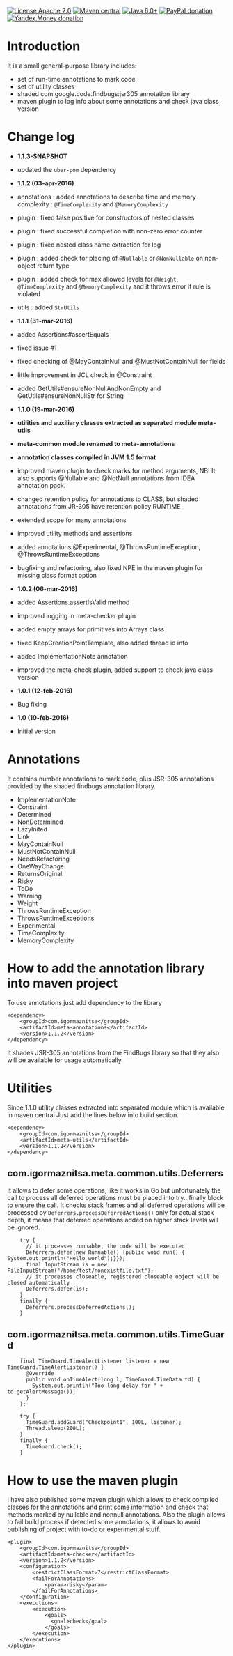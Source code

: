 [![License Apache 2.0](https://img.shields.io/badge/license-Apache%20License%202.0-green.svg)](http://www.apache.org/licenses/LICENSE-2.0)
[![Maven central](https://maven-badges.herokuapp.com/maven-central/com.igormaznitsa/meta-annotations/badge.svg)](http://search.maven.org/#artifactdetails|com.igormaznitsa|meta-annotations|1.1.2|jar)
[![Java 6.0+](https://img.shields.io/badge/java-6.0%2b-green.svg)](http://www.oracle.com/technetwork/java/javase/downloads/index.html)
[![PayPal donation](https://img.shields.io/badge/donation-PayPal-red.svg)](https://www.paypal.com/cgi-bin/webscr?cmd=_s-xclick&hosted_button_id=AHWJHJFBAWGL2)
[![Yandex.Money donation](https://img.shields.io/badge/donation-Я.деньги-yellow.svg)](https://money.yandex.ru/embed/small.xml?account=41001158080699&quickpay=small&yamoney-payment-type=on&button-text=01&button-size=l&button-color=orange&targets=%D0%9F%D0%BE%D0%B6%D0%B5%D1%80%D1%82%D0%B2%D0%BE%D0%B2%D0%B0%D0%BD%D0%B8%D0%B5+%D0%BD%D0%B0+%D0%BF%D1%80%D0%BE%D0%B5%D0%BA%D1%82%D1%8B+%D1%81+%D0%BE%D1%82%D0%BA%D1%80%D1%8B%D1%82%D1%8B%D0%BC+%D0%B8%D1%81%D1%85%D0%BE%D0%B4%D0%BD%D1%8B%D0%BC+%D0%BA%D0%BE%D0%B4%D0%BE%D0%BC&default-sum=100&successURL=)

# Introduction
It is a small general-purpose library includes:
* set of run-time annotations to mark code
* set of utility classes
* shaded com.google.code.findbugs:jsr305 annotation library
* maven plugin to log info about some annotations and check java class version

# Change log
* __1.1.3-SNAPSHOT__
 * updated the `uber-pom` dependency

* __1.1.2 (03-apr-2016)__
 * annotations : added annotations to describe time and memory complexity : `@TimeComplexity` and `@MemoryComplexity`
 * plugin : fixed false positive for constructors of nested classes
 * plugin : fixed successful completion with non-zero error counter
 * plugin : fixed nested class name extraction for log
 * plugin : added check for placing of `@Nullable` or `@NonNullable` on non-object return type
 * plugin : added check for max allowed levels for `@Weight`, `@TimeComplexity` and `@MemoryComplexity` and it throws error if rule is violated
 * utils  : added `StrUtils`

* __1.1.1 (31-mar-2016)__
 * added Assertions#assertEquals
 * fixed issue #1
 * fixed checking of @MayContainNull and @MustNotContainNull for fields
 * little improvement in JCL check in @Constraint
 * added GetUtils#ensureNonNullAndNonEmpty and GetUtils#ensureNonNullStr for String

* __1.1.0 (19-mar-2016)__
 * __utilities and auxiliary classes extracted as separated module meta-utils__
 * __meta-common module renamed to meta-annotations__
 * __annotation classes compiled in JVM 1.5 format__
 * improved maven plugin to check marks for method arguments, NB! It also supports @Nullable and @NotNull annotations from IDEA annotation pack.
 * changed retention policy for annotations to CLASS, but shaded annotations from JR-305 have retention policy RUNTIME
 * extended scope for many annotations
 * improved utility methods and assertions
 * added annotations @Experimental, @ThrowsRuntimeException, @ThrowsRuntimeExceptions
 * bugfixing and refactoring, also fixed NPE in the maven plugin for missing class format option

* __1.0.2 (06-mar-2016)__
 * added Assertions.assertIsValid method
 * improved logging in meta-checker plugin
 * added empty arrays for primitives into Arrays class
 * fixed KeepCreationPointTemplate, also added thread id info
 * added ImplementationNote annotation
 * improved the meta-check plugin, added support to check java class version 

* __1.0.1 (12-feb-2016)__
 * Bug fixing

* __1.0 (10-feb-2016)__
 * Initial version

# Annotations
It contains number annotations to mark code, plus JSR-305 annotations provided by the shaded findbugs annotation library.
* ImplementationNote
* Constraint
* Determined
* NonDetermined
* LazyInited
* Link
* MayContainNull
* MustNotContainNull
* NeedsRefactoring
* OneWayChange
* ReturnsOriginal
* Risky
* ToDo
* Warning
* Weight
* ThrowsRuntimeException
* ThrowsRuntimeExceptions
* Experimental
* TimeComplexity
* MemoryComplexity

# How to add the annotation library into maven project
To use annotations just add dependency to the library
```
<dependency>
    <groupId>com.igormaznitsa</groupId>
    <artifactId>meta-annotations</artifactId>
    <version>1.1.2</version>
</dependency>
```
It shades JSR-305 annotations from the FindBugs library so that they also will be available for usage automatically.

# Utilities
Since 1.1.0 utility classes extracted into separated module which is available in maven central
Just add the lines below into build section.
```
<dependency>
    <groupId>com.igormaznitsa</groupId>
    <artifactId>meta-utils</artifactId>
    <version>1.1.2</version>
</dependency>
```
## com.igormaznitsa.meta.common.utils.Deferrers
It allows to defer some operations, like it works in Go but unfortunately the call to process all deferred operations must be placed into try...finally block to ensure the call.
It checks stack frames and all deferred operations will be processed by `Deferrers.processDeferredActions()` only for actual stack depth, it means that deferred operations added on higher stack levels will be ignored.
```
    try {
      // it processes runnable, the code will be executed
      Deferrers.defer(new Runnable() {public void run() { System.out.println("Hello world");}});
      final InputStream is = new FileInputStream("/home/test/nonexistfile.txt");
      // it processes closeable, registered closeable object will be closed automatically
      Deferrers.defer(is);
    }
    finally {
      Deferrers.processDeferredActions();
    }
```
## com.igormaznitsa.meta.common.utils.TimeGuard
```
    final TimeGuard.TimeAlertListener listener = new TimeGuard.TimeAlertListener() {
      @Override
      public void onTimeAlert(long l, TimeGuard.TimeData td) {
        System.out.println("Too long delay for " + td.getAlertMessage());
      }
    };

    try {
      TimeGuard.addGuard("Checkpoint1", 100L, listener);
      Thread.sleep(200L);
    }
    finally {
      TimeGuard.check();
    }
```

# How to use the maven plugin
I have also published some maven plugin which allows to check compiled classes for the annotations and print some information and check that methods marked by nullable and nonnull annotations.
Also the plugin allows to fail build process if detected some annotations, it allows to avoid publishing of project with to-do or experimental stuff.
```
<plugin>
    <groupId>com.igormaznitsa</groupId>
    <artifactId>meta-checker</artifactId>
    <version>1.1.2</version>
    <configuration>
        <restrictClassFormat>7</restrictClassFormat>
        <failForAnnotations>
            <param>risky</param>
        </failForAnnotations>
    </configuration>
    <executions>
        <execution>
            <goals>
              <goal>check</goal>
            </goals>
        </execution>
    </executions>
</plugin>
```
